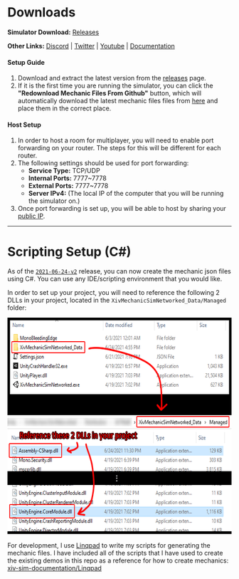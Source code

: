 # Downloads

**Simulator Download:** [Releases](https://github.com/xiv-stats/xiv-sim-documentation/releases)

**Other Links:** [Discord](https://discord.gg/XjP3f2HXYy) | [Twitter](https://twitter.com/xiv_sim) | [Youtube](https://www.youtube.com/channel/UC_pX9gr7B-wd5nIBHafqiKw) | [Documentation](Documentation.md)

#### Setup Guide
1. Download and extract the latest version from the [releases](https://github.com/xiv-stats/xiv-sim-documentation/releases) page.
2. If it is the first time you are running the simulator, you can click the **"Redownload Mechanic Files From Github"** button, which will automatically download the latest mechanic files files from [here](https://github.com/xiv-stats/xiv-sim-mechanics) and place them in the correct place.

#### Host Setup
1. In order to host a room for multiplayer, you will need to enable port forwarding on your router. The steps for this will be different for each router.
2. The following settings should be used for port forwarding:
   - **Service Type:** TCP/UDP
   - **Internal Ports:** 7777~7778
   - **External Ports:** 7777~7778
   - **Server IPv4:** (The local IP of the computer that you will be running the simulator on.)
2. Once port forwarding is set up, you will be able to host by sharing your [public IP](https://whatismyipaddress.com/).

---

# Scripting Setup (C#)
As of the [`2021-06-24-v2`](https://github.com/xiv-stats/xiv-sim-documentation/releases/tag/2021-06-24-v2) release, you can now create the mechanic json files using C#. You can use any IDE/scripting environment that you would like.

In order to set up your project, you will need to reference the following 2 DLLs in your project, located in the `XivMechanicSimNetworked_Data/Managed` folder:

<p align="center">
   <img width="629px" height="486px" src="Images/DllLocation.png">
</p>

For development, I use [Linqpad](https://www.linqpad.net/) to write my scripts for generating the mechanic files. I have included all of the scripts that I have used to create the existing demos in this repo as a reference for how to create mechanics: [xiv-sim-documentation/Linqpad](https://github.com/xiv-stats/xiv-sim-documentation/tree/main/Linqpad)















